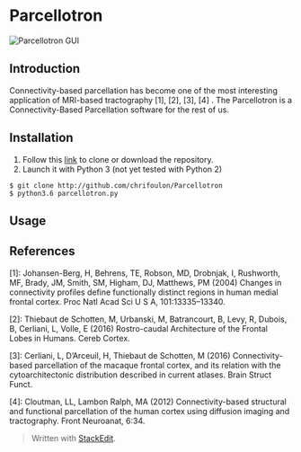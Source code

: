 # Parcellotron
![Parcellotron GUI](https://dl.dropboxusercontent.com/u/13850642/PARCELLOTRON.gif)

Introduction
------------
Connectivity-based parcellation has become one of the most interesting application of MRI-based tractography [1], [2], [3], [4] . 
The Parcellotron is a Connectivity-Based Parcellation software for the rest of us. 


Installation
------------
1. Follow this [link](http://github.com/chrifoulon/Parcellotron) to clone or download the repository.
2. Launch it with Python 3 (not yet tested with Python 2)
```
$ git clone http://github.com/chrifoulon/Parcellotron
$ python3.6 parcellotron.py 
```


Usage
-----


References
----------

[1]: Johansen-Berg, H, Behrens, TE, Robson, MD, Drobnjak, I, Rushworth, MF, Brady, JM, Smith, SM, Higham, DJ, Matthews, PM (2004) Changes in connectivity profiles define functionally distinct regions in human medial frontal cortex. Proc Natl Acad Sci U S A, 101:13335–13340.

[2]: Thiebaut de Schotten, M, Urbanski, M, Batrancourt, B, Levy, R, Dubois, B, Cerliani, L, Volle, E (2016) Rostro-caudal Architecture of the Frontal Lobes in Humans. Cereb Cortex.

[3]: Cerliani, L, D’Arceuil, H, Thiebaut de Schotten, M (2016) Connectivity-based parcellation of the macaque frontal cortex, and its relation with the cytoarchitectonic distribution described in current atlases. Brain Struct Funct.

[4]: Cloutman, LL, Lambon Ralph, MA (2012) Connectivity-based structural and functional parcellation of the human cortex using diffusion imaging and tractography. Front Neuroanat, 6:34.


> Written with [StackEdit](https://stackedit.io/).

